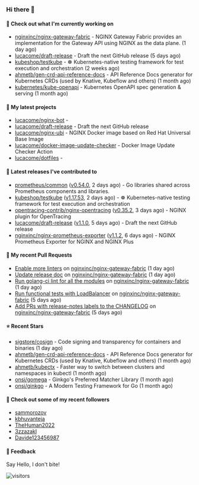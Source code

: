 ### Hi there 👋

#### 👷 Check out what I'm currently working on

- [nginxinc/nginx-gateway-fabric](https://github.com/nginxinc/nginx-gateway-fabric) - NGINX Gateway Fabric provides an implementation for the Gateway API using NGINX as the data plane. (1 day ago)
- [lucacome/draft-release](https://github.com/lucacome/draft-release) - Draft the next GitHub release (5 days ago)
- [kubeshop/testkube](https://github.com/kubeshop/testkube) - ☸️ Kubernetes-native testing framework for test execution and orchestration (2 weeks ago)
- [ahmetb/gen-crd-api-reference-docs](https://github.com/ahmetb/gen-crd-api-reference-docs) - API Reference Docs generator for Kubernetes CRDs (used by Knative, Kubeflow and others) (1 month ago)
- [kubernetes/kube-openapi](https://github.com/kubernetes/kube-openapi) - Kubernetes OpenAPI spec generation &amp; serving (1 month ago)

#### 🌱 My latest projects

- [lucacome/nginx-bot](https://github.com/lucacome/nginx-bot) - 
- [lucacome/draft-release](https://github.com/lucacome/draft-release) - Draft the next GitHub release
- [lucacome/nginx-ubi](https://github.com/lucacome/nginx-ubi) - NGINX Docker image based on Red Hat Universal Base Image
- [lucacome/docker-image-update-checker](https://github.com/lucacome/docker-image-update-checker) - Docker Image Update Checker Action
- [lucacome/dotfiles](https://github.com/lucacome/dotfiles) - 

#### 🔭 Latest releases I've contributed to

- [prometheus/common](https://github.com/prometheus/common) ([v0.54.0](https://github.com/prometheus/common/releases/tag/v0.54.0), 2 days ago) - Go libraries shared across Prometheus components and libraries.
- [kubeshop/testkube](https://github.com/kubeshop/testkube) ([v1.17.53](https://github.com/kubeshop/testkube/releases/tag/v1.17.53), 2 days ago) - ☸️ Kubernetes-native testing framework for test execution and orchestration
- [opentracing-contrib/nginx-opentracing](https://github.com/opentracing-contrib/nginx-opentracing) ([v0.35.2](https://github.com/opentracing-contrib/nginx-opentracing/releases/tag/v0.35.2), 3 days ago) - NGINX plugin for OpenTracing
- [lucacome/draft-release](https://github.com/lucacome/draft-release) ([v1.1.0](https://github.com/lucacome/draft-release/releases/tag/v1.1.0), 5 days ago) - Draft the next GitHub release
- [nginxinc/nginx-prometheus-exporter](https://github.com/nginxinc/nginx-prometheus-exporter) ([v1.1.2](https://github.com/nginxinc/nginx-prometheus-exporter/releases/tag/v1.1.2), 6 days ago) - NGINX Prometheus Exporter for NGINX and NGINX Plus

#### 🔨 My recent Pull Requests

- [Enable more linters](https://github.com/nginxinc/nginx-gateway-fabric/pull/2089) on [nginxinc/nginx-gateway-fabric](https://github.com/nginxinc/nginx-gateway-fabric) (1 day ago)
- [Update release doc](https://github.com/nginxinc/nginx-gateway-fabric/pull/2082) on [nginxinc/nginx-gateway-fabric](https://github.com/nginxinc/nginx-gateway-fabric) (1 day ago)
- [Run golang-ci lint for all the modules](https://github.com/nginxinc/nginx-gateway-fabric/pull/2081) on [nginxinc/nginx-gateway-fabric](https://github.com/nginxinc/nginx-gateway-fabric) (1 day ago)
- [Run functional tests with LoadBalancer](https://github.com/nginxinc/nginx-gateway-fabric/pull/2075) on [nginxinc/nginx-gateway-fabric](https://github.com/nginxinc/nginx-gateway-fabric) (5 days ago)
- [Add PRs with release-notes labels to the CHANGELOG](https://github.com/nginxinc/nginx-gateway-fabric/pull/2067) on [nginxinc/nginx-gateway-fabric](https://github.com/nginxinc/nginx-gateway-fabric) (5 days ago)

#### ⭐ Recent Stars

- [sigstore/cosign](https://github.com/sigstore/cosign) - Code signing and transparency for containers and binaries (1 day ago)
- [ahmetb/gen-crd-api-reference-docs](https://github.com/ahmetb/gen-crd-api-reference-docs) - API Reference Docs generator for Kubernetes CRDs (used by Knative, Kubeflow and others) (1 month ago)
- [ahmetb/kubectx](https://github.com/ahmetb/kubectx) - Faster way to switch between clusters and namespaces in kubectl (1 month ago)
- [onsi/gomega](https://github.com/onsi/gomega) - Ginkgo&#39;s Preferred Matcher Library (1 month ago)
- [onsi/ginkgo](https://github.com/onsi/ginkgo) - A Modern Testing Framework for Go (1 month ago)

#### 👯 Check out some of my recent followers

- [sammorozov](https://github.com/sammorozov)
- [kbhuvanteja](https://github.com/kbhuvanteja)
- [TheHuman2022](https://github.com/TheHuman2022)
- [3zzazakl](https://github.com/3zzazakl)
- [Davide123456987](https://github.com/Davide123456987)

#### 💬 Feedback

Say Hello, I don't bite!

![visitors](https://visitor-badge.laobi.icu/badge?page_id=lucacome.visitor-badge)
#
